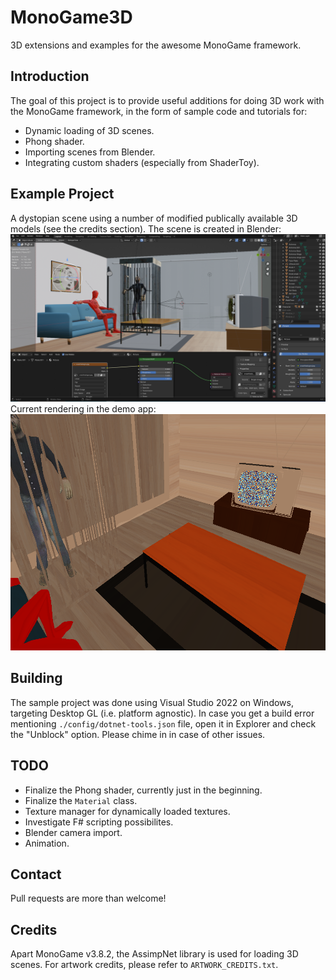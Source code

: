 # MonoGame3D
3D extensions and examples for the awesome MonoGame framework.

## Introduction ##
The goal of this project is to provide useful additions for doing 3D work with the MonoGame framework, in the form of sample code and tutorials for:
* Dynamic loading of 3D scenes.
* Phong shader.
* Importing scenes from Blender.
* Integrating custom shaders (especially from ShaderToy).

## Example Project ##
A dystopian scene using a number of modified publically available 3D models (see the credits section).
The scene is created in Blender:
![alt text](https://github.com/LemiBijafra/MonoGame3D/blob/main/Screenshot_Blender.png?raw=true)
Current rendering in the demo app:
![alt text](https://github.com/LemiBijafra/MonoGame3D/blob/main/Screenshot.png?raw=true)

## Building ##
The sample project was done using Visual Studio 2022 on Windows, targeting Desktop GL (i.e. platform agnostic). In case you get a build error mentioning `./config/dotnet-tools.json` file, open it in Explorer and check the "Unblock" option. Please chime in in case of other issues.

## TODO ##
* Finalize the Phong shader, currently just in the beginning.
* Finalize the `Material` class.
* Texture manager for dynamically loaded textures.
* Investigate F# scripting possibilites.
* Blender camera import.
* Animation.

## Contact ##
Pull requests are more than welcome!

## Credits ##
Apart MonoGame v3.8.2, the AssimpNet library is used for loading 3D scenes. For artwork credits, please refer to `ARTWORK_CREDITS.txt`.